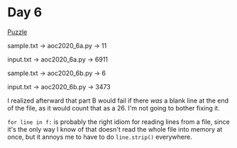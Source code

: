# Day 6

[Puzzle](https://adventofcode.com/2020/day/6)

sample.txt -> aoc2020\_6a.py -> 11

input.txt -> aoc2020\_6a.py -> 6911

sample.txt -> aoc2020\_6b.py -> 6

input.txt -> aoc2020\_6b.py -> 3473

I realized afterward that part B would fail if there *was* a blank line at
the end of the file, as it would count that as a 26. I'm not going to bother
fixing it.

`for line in f:` is probably the right idiom for reading lines from a
file, since it's the only way I know of that doesn't read the whole file into
memory at once, but it annoys me to have to do `line.strip()` everywhere.
